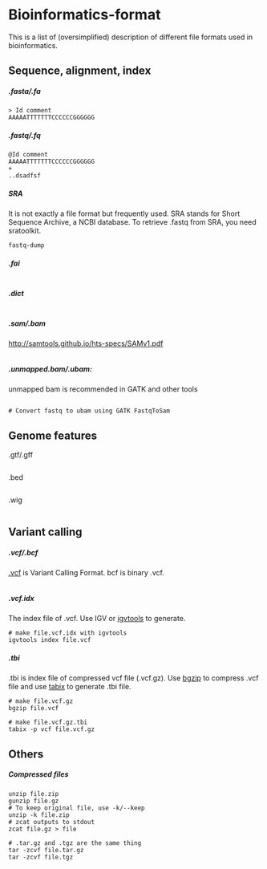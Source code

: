 # Bioinformatics-format

This is a list of (oversimplified) description of different file formats used in bioinformatics.



## Sequence, alignment, index

##### .fasta/.fa

```
> Id comment
AAAAATTTTTTTCCCCCCGGGGGG
```

##### .fastq/.fq

```
@Id comment
AAAAATTTTTTTCCCCCCGGGGGG
+
..dsadfsf
```

##### SRA

It is not exactly a file format but frequently used. SRA stands for Short Sequence Archive, a NCBI database. To retrieve .fastq from SRA, you need sratoolkit.

```
fastq-dump
```



##### .fai

```

```

##### .dict

```

```



##### .sam/.bam

 http://samtools.github.io/hts-specs/SAMv1.pdf

```

```

##### .unmapped.bam/.ubam:

unmapped bam is recommended in GATK and other tools 

```

```

```
# Convert fastq to ubam using GATK FastqToSam

```



## Genome features

.gtf/.gff

```

```



.bed 

```

```



.wig

```

```



## Variant calling

##### .vcf/.bcf

[.vcf](http://samtools.github.io/hts-specs/VCFv4.2.pdf) is Variant Calling Format. bcf is binary .vcf.

```

```

##### .vcf.idx

The index file of .vcf. Use IGV or [igvtools](https://software.broadinstitute.org/software/igv/igvtools_commandline) to generate.

```
# make file.vcf.idx with igvtools
igvtools index file.vcf 
```

##### .tbi

.tbi is index file of compressed vcf file (.vcf.gz). Use [bgzip](http://www.htslib.org/doc/bgzip.html) to compress .vcf file and use [tabix](http://www.htslib.org/doc/tabix.html) to generate .tbi file.

```
# make file.vcf.gz
bgzip file.vcf

# make file.vcf.gz.tbi
tabix -p vcf file.vcf.gz
```



## Others

##### Compressed files

```
unzip file.zip
gunzip file.gz
# To keep original file, use -k/--keep
unzip -k file.zip
# zcat outputs to stdout
zcat file.gz > file

# .tar.gz and .tgz are the same thing
tar -zcvf file.tar.gz
tar -zcvf file.tgz
```